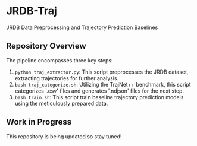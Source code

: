 # JRDB-Traj
JRDB Data Preprocessing and Trajectory Prediction Baselines 


## Repository Overview
The pipeline encompasses three key steps:

1. `python traj_extractor.py`: This script preprocesses the JRDB dataset, extracting trajectories for further analysis.
2. `bash traj_categorize.sh`: Utilizing the TrajNet++ benchmark, this script categorizes '.csv' files and generates '.ndjson' files for the next step.
3. `bash train.sh`: This script train baseline trajectory prediction models using the meticulously prepared data.

## Work in Progress
This repository is being updated so stay tuned!
